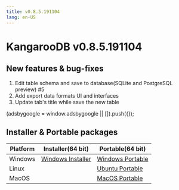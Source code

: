 ```yaml
---
title: v0.8.5.191104
lang: en-US
---
```


# KangarooDB v0.8.5.191104


## New features & bug-fixes
1. Edit table schema and save to database(SQLite and PostgreSQL preview) #5
2. Add export data formats UI and interfaces
3. Update tab's title while save the new table

<div>
    <script2 type="text/javascript" async="true" src="https://pagead2.googlesyndication.com/pagead/js/adsbygoogle.js" />
    <ins class="adsbygoogle"
        style="display:block; text-align:center;"
        data-ad-layout="in-article"
        data-ad-format="fluid"
        data-ad-client="ca-pub-3975819313740938"
        data-ad-slot="6760827895"></ins>
    <script2 type="text/javascript">
        (adsbygoogle = window.adsbygoogle || []).push({});
    </script2>
</div>

## Installer & Portable packages

| Platform          | Installer(64 bit) | Portable(64 bit)  |
|-------------------|-------------------|-------------------|
| Windows | [Windows Installer](https://github.com/dbkangaroo/kangaroo/releases/download/v0.8.5.191104/Kangaroo_0.8.5.191104_win64.exe) | [Windows Portable](https://github.com/dbkangaroo/kangaroo/releases/download/v0.8.5.191104/Kangaroo_0.8.5.191104_win64.7z) |
| Linux |  | [Ubuntu Portable](https://github.com/dbkangaroo/kangaroo/releases/download/v0.8.5.191104/Kangaroo_0.8.5.191104_ubuntu.zip) |
| MacOS |  | [MacOS Portable](https://github.com/dbkangaroo/kangaroo/releases/download/v0.8.5.191104/Kangaroo_0.8.5.191104_macos.zip) |
